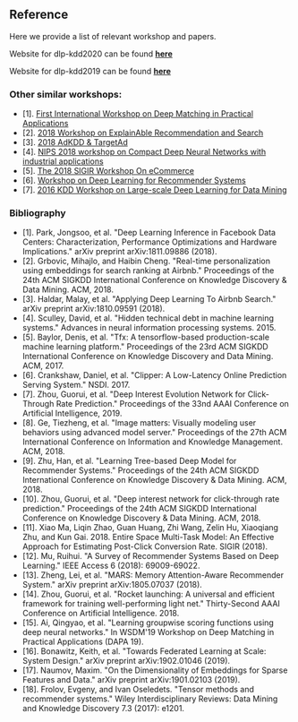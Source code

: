 ## Reference
Here we provide a list of relevant workshop and papers.

Website for dlp-kdd2020 can be found **[here](https://dlp-kdd.github.io/dlp-kdd2020)**

Website for dlp-kdd2019 can be found **[here](https://dlp-kdd.github.io/dlp-kdd2019)**

### Other similar workshops:
- [1]. [First International Workshop on Deep Matching in Practical Applications](https://wsdm2019-dapa.github.io/)
- [2]. [2018 Workshop on ExplainAble Recommendation and Search](https://ears2018.github.io/)
- [3]. [2018 AdKDD & TargetAd](https://adkdd-targetad.wixsite.com/2018)
- [4]. [NIPS 2018 workshop on Compact Deep Neural Networks with industrial applications](https://nips.cc/Conferences/2018/Schedule?showEvent=10941)
- [5]. [The 2018 SIGIR Workshop On eCommerce](https://sigir-ecom.github.io/)
- [6]. [Workshop on Deep Learning for Recommender Systems](http://dlrs-workshop.org/)
- [7]. [2016 KDD Workshop on Large-scale Deep Learning for Data Mining](http://discovery.cs.wayne.edu/kdd_workshop/)

### Bibliography
- [1]. Park, Jongsoo, et al. "Deep Learning Inference in Facebook Data Centers: Characterization, Performance Optimizations and Hardware Implications." arXiv preprint arXiv:1811.09886 (2018).
- [2]. Grbovic, Mihajlo, and Haibin Cheng. "Real-time personalization using embeddings for search ranking at Airbnb." Proceedings of the 24th ACM SIGKDD International Conference on Knowledge Discovery & Data Mining. ACM, 2018.
- [3]. Haldar, Malay, et al. "Applying Deep Learning To Airbnb Search." arXiv preprint arXiv:1810.09591 (2018).
- [4]. Sculley, David, et al. "Hidden technical debt in machine learning systems." Advances in neural information processing systems. 2015.
- [5]. Baylor, Denis, et al. "Tfx: A tensorflow-based production-scale machine learning platform." Proceedings of the 23rd
ACM SIGKDD International Conference on Knowledge Discovery and Data Mining. ACM, 2017.
- [6]. Crankshaw, Daniel, et al. "Clipper: A Low-Latency Online Prediction Serving System." NSDI. 2017.
- [7]. Zhou, Guorui, et al. "Deep Interest Evolution Network for Click-Through Rate Prediction." Proceedings of the 33nd AAAI Conference on Artificial Intelligence, 2019.
- [8]. Ge, Tiezheng, et al. "Image matters: Visually modeling user behaviors using advanced model server." Proceedings of the 27th ACM International Conference on Information and Knowledge Management. ACM, 2018.
- [9]. Zhu, Han, et al. "Learning Tree-based Deep Model for Recommender Systems." Proceedings of the 24th ACM SIGKDD International Conference on Knowledge Discovery & Data Mining. ACM, 2018.
- [10]. Zhou, Guorui, et al. "Deep interest network for click-through rate prediction." Proceedings of the 24th ACM SIGKDD International Conference on Knowledge Discovery & Data Mining. ACM, 2018.
- [11]. Xiao Ma, Liqin Zhao, Guan Huang, Zhi Wang, Zelin Hu, Xiaoqiang Zhu, and Kun Gai. 2018. Entire Space Multi-Task Model: An Effective Approach for Estimating Post-Click Conversion Rate. SIGIR (2018).
- [12]. Mu, Ruihui. "A Survey of Recommender Systems Based on Deep Learning." IEEE Access 6 (2018): 69009-69022.
- [13]. Zheng, Lei, et al. "MARS: Memory Attention-Aware Recommender System." arXiv preprint arXiv:1805.07037 (2018).
- [14]. Zhou, Guorui, et al. "Rocket launching: A universal and efficient framework for training well-performing light net."
Thirty-Second AAAI Conference on Artificial Intelligence. 2018.
- [15]. Ai, Qingyao, et al. "Learning groupwise scoring functions using deep neural networks." In WSDM'19 Workshop on Deep Matching in Practical Applications (DAPA 19).
- [16]. Bonawitz, Keith, et al. "Towards Federated Learning at Scale: System Design." arXiv preprint arXiv:1902.01046 (2019).
- [17]. Naumov, Maxim. "On the Dimensionality of Embeddings for Sparse Features and Data." arXiv preprint arXiv:1901.02103 (2019).
- [18]. Frolov, Evgeny, and Ivan Oseledets. "Tensor methods and recommender systems." Wiley Interdisciplinary Reviews:
Data Mining and Knowledge Discovery 7.3 (2017): e1201.



